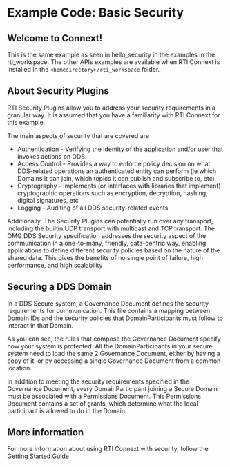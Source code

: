 # Example Code: Basic Security

## Welcome to Connext!

This is the same example as seen in hello_security in the examples in the 
rti_workspace. The other APIs examples are available when RTI Connext is 
installed in the `<homedirectory>/rti_workspace` folder.

## About Security Plugins

RTI Security Plugins allow you to address your security requirements in a
granular way. It is assumed that you have a familiarity with RTI Connext for 
this example.

The main aspects of security that are covered are

* Authentication - Verifying the identity of the application and/or user that
invokes actions on DDS. 
* Access Control - Provides a way to enforce policy decision on what DDS-related
operations an authenticated entity can perform (ie which Domains it can join, 
which topics it can publish and subscribe to, etc)
* Cryptography - Implements (or interfaces with libraries that implement)
cryptographic operations such as encryption, decryption, hashing, digital 
signatures, etc
* Logging - Auditing of all DDS security-related events

Additionally, The Security Plugins can potentially run over any transport, 
including the builtin UDP transport with multicast and TCP transport.
The OMG DDS Security specification addresses the security aspect of the 
communication in a one-to-many, friendly, data-centric way, enabling 
applications to define different security policies based on the nature of the 
shared data. This gives the benefits of no single point of failure, high 
performance, and high scalability

## Securing a DDS Domain

In a DDS Secure system, a Governance Document defines the security requirements 
for communication. This file contains a mapping between Domain IDs and the 
security policies that DomainParticipants must follow to interact in that 
Domain.

As you can see, the rules that compose the Governance Document specify how your 
system is protected. All the DomainParticipants in your secure system need to 
load the same 2 Governance Document, either by having a copy of it, or by 
accessing a single Governance Document from a common location.

In addition to meeting the security requirements specified in the Governance 
Document, every DomainParticipant joining a Secure Domain must be associated 
with a Permissions Document. This Permissions Document contains a set of grants,
which determine what the local participant is allowed to do in the Domain.

## More information

For more information about using RTI Connext with security, follow the 
[Getting Started Guide](https://community.rti.com/static/documentation/connext-dds/current/doc/manuals/connext_dds_secure/getting_started_guide/index.html)